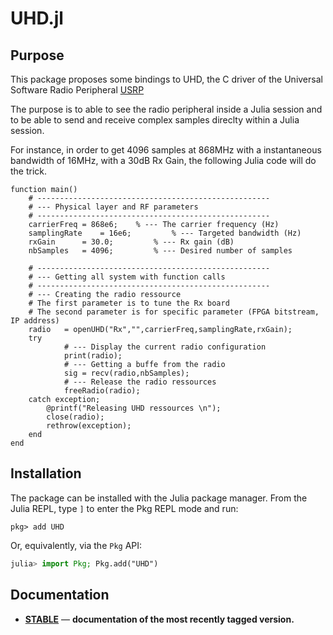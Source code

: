 # UHD.jl


## Purpose 

This package proposes some bindings to UHD, the C driver of the Universal Software Radio Peripheral [USRP](https://files.ettus.com/manual/) 

The purpose is to able to see the radio peripheral inside a Julia session and to be able to send and receive complex samples direclty within a Julia session. 

For instance, in order to get 4096 samples at 868MHz with a instantaneous bandwidth of 16MHz, with a 30dB Rx Gain, the following Julia code will do the trick. 

	function main()
		# ---------------------------------------------------- 
		# --- Physical layer and RF parameters 
		# ---------------------------------------------------- 
		carrierFreq	= 868e6; 	% --- The carrier frequency (Hz)	
		samplingRate	= 16e6;         % --- Targeted bandwidth (Hz)
		rxGain		= 30.0;         % --- Rx gain (dB)
		nbSamples	= 4096;         % --- Desired number of samples
	
		# ---------------------------------------------------- 
		# --- Getting all system with function calls  
		# ---------------------------------------------------- 
		# --- Creating the radio ressource 
		# The first parameter is to tune the Rx board
		# The second parameter is for specific parameter (FPGA bitstream, IP address)
		radio	= openUHD("Rx","",carrierFreq,samplingRate,rxGain);
		try 
				# --- Display the current radio configuration
				print(radio);
				# --- Getting a buffe from the radio 
				sig	= recv(radio,nbSamples);
				# --- Release the radio ressources
				freeRadio(radio); 
		catch exception;
			@printf("Releasing UHD ressources \n");
			close(radio); 
			rethrow(exception);
		end
	end


## Installation

The package can be installed with the Julia package manager.
From the Julia REPL, type `]` to enter the Pkg REPL mode and run:

```
pkg> add UHD 
```

Or, equivalently, via the `Pkg` API:

```julia
julia> import Pkg; Pkg.add("UHD")
```

## Documentation

- [**STABLE**]() &mdash; **documentation of the most recently tagged version.**
